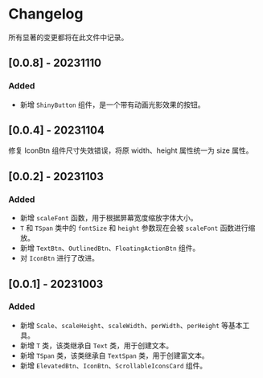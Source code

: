 # Changelog

所有显著的变更都将在此文件中记录。

## [0.0.8] - 20231110

### Added

- 新增 `ShinyButton` 组件，是一个带有动画光影效果的按钮。


## [0.0.4] - 20231104

修复 IconBtn 组件尺寸失效错误，将原 width、height 属性统一为 size 属性。

## [0.0.2] - 20231103

### Added

- 新增 `scaleFont` 函数，用于根据屏幕宽度缩放字体大小。
- `T` 和 `TSpan` 类中的 `fontSize` 和 `height` 参数现在会被 `scaleFont` 函数进行缩放。
- 新增 `TextBtn`、`OutlinedBtn`、`FloatingActionBtn` 组件。
- 对 `IconBtn` 进行了改进。

## [0.0.1] - 20231003

### Added

- 新增 `Scale`、`scaleHeight`、`scaleWidth`、`perWidth`、`perHeight` 等基本工具。
- 新增 `T` 类，该类继承自 `Text` 类，用于创建文本。
- 新增 `TSpan` 类，该类继承自 `TextSpan` 类，用于创建富文本。
- 新增 `ElevatedBtn`、`IconBtn`、`ScrollableIconsCard` 组件。
